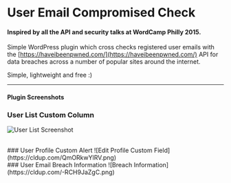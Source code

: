 # User Email Compromised Check

#### Inspired by all the API and security talks at WordCamp Philly 2015.

Simple WordPress plugin which cross checks registered user emails with the [https://haveibeenpwned.com/](https://haveibeenpwned.com/) API for data breaches across a number of popular sites around the internet.


Simple, lightweight and free :)

<hr>

#### Plugin Screenshots

### User List Custom Column
![User List Screenshot](https://cldup.com/8cZgwnOxoa.png)

<br />
### User Profile Custom Alert
![Edit Profile Custom Field](https://cldup.com/QmORkwYlRV.png)

<br />
### User Email Breach Information
![Breach Information](https://cldup.com/-RCH9JaZgC.png)
